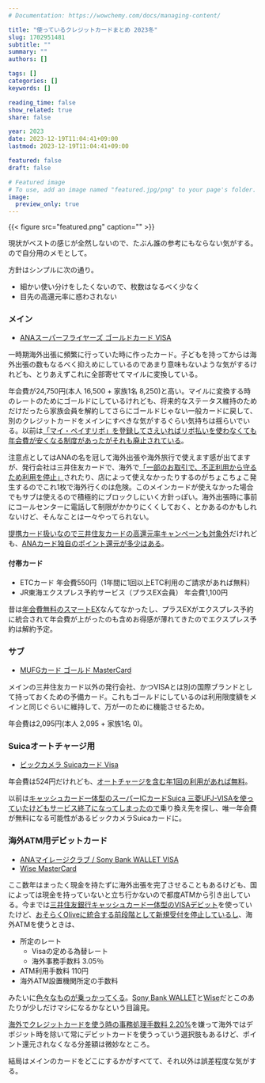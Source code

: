 ```yaml
---
# Documentation: https://wowchemy.com/docs/managing-content/

title: "使っているクレジットカードまとめ 2023冬"
slug: 1702951481
subtitle: ""
summary: ""
authors: []

tags: []
categories: []
keywords: []

reading_time: false
show_related: true
share: false

year: 2023
date: 2023-12-19T11:04:41+09:00
lastmod: 2023-12-19T11:04:41+09:00

featured: false
draft: false

# Featured image
# To use, add an image named "featured.jpg/png" to your page's folder.
image:
  preview_only: true
---
```


{{< figure src="featured.png" caption="" >}}

現状がベストの感じが全然しないので、たぶん誰の参考にもならない気がする。ので自分用のメモとして。

方針はシンプルに次の通り。

- 細かい使い分けをしたくないので、枚数はなるべく少なく
- 目先の高還元率に惑わされない


### メイン

- [ANAスーパーフライヤーズ ゴールドカード VISA](https://www.ana.co.jp/ja/jp/amc/premium/sfc/)

一時期海外出張に頻繁に行っていた時に作ったカード。子どもを持ってからは海外出張の数もなるべく抑えめにしているのであまり意味もないような気がするけれども、とりあえずこれに全部寄せてマイルに変換している。

年会費が24,750円(本人 16,500 + 家族1名 8,250)と高い。マイルに変換する時のレートのためにゴールドにしているけれども、将来的なステータス維持のためだけだったら家族会員を解約してさらにゴールドじゃない一般カードに戻して、別のクレジットカードをメインにすべきな気がするぐらい気持ちは揺らいでいる。以前は[「マイ・ペイすリボ」を登録してさえいればリボ払いを使わなくても年会費が安くなる制度があったがそれも廃止されている](https://www.smbc-card.com/mem/cardinfo/cardinfo4020279.jsp)。

注意点としてはANAの名を冠して海外出張や海外旅行で使えます感が出てますが、発行会社は三井住友カードで、海外で[「一部のお取引で、不正利用から守るため利用を停止」](https://www.smbc-card.com/mem/info/unavailable.jsp?id=shop)されたり、店によって使えなかったりするのがちょこちょこ発生するのでこれ1枚で海外行くのは危険。このメインカードが使えなかった場合でもサブは使えるので積極的にブロックしにいく方針っぽい。海外出張時に事前にコールセンターに電話して制限がかかりにくくしておく、とかあるのかもしれないけど、そんなことは一々やってられない。

[提携カード扱いなので三井住友カードの高還元率キャンペーンも対象外](https://qa.smbc-card.com/mem/detail?site=4H4A00IO&id=1508)だけれども、[ANAカード独自のポイント還元が多少はある](https://www.ana.co.jp/ja/jp/shoppingandlife/supermarket/tameru_seveneleven/)。


#### 付帯カード

- ETCカード 年会費550円（1年間に1回以上ETC利用のご請求があれば無料）
- JR東海エクスプレス予約サービス（プラスEX会員） 年会費1,100円

昔は[年会費無料のスマートEX](https://jr-central.co.jp/ex/point/smart-difference/)なんてなかったし、プラスEXがエクスプレス予約に統合されて年会費が上がったのも含めお得感が薄れてきたのでエクスプレス予約は解約予定。


### サブ

- [MUFGカード ゴールド MasterCard](https://www.cr.mufg.jp/landing/mufgcard/fc/071/gold/index.html)

メインの三井住友カード以外の発行会社、かつVISAとは別の国際ブランドとして持っておくための予備カード。これもゴールドにしているのは利用限度額をメインと同じぐらいに維持して、万が一のために機能させるため。

年会費は2,095円(本人 2,095 + 家族1名 0)。


### Suicaオートチャージ用

- [ビックカメラ Suicaカード Visa](https://www.jreast.co.jp/card/first/bic/)

年会費は524円だけれども、[オートチャージを含む年1回の利用があれば無料](https://faq.viewcard.co.jp/faq/show/2943)。

以前は[キャッシュカード一体型のスーパーICカードSuica 三菱UFJ-VISAを使っていたけどもサービス終了になってしまったので](https://www.bk.mufg.jp/tsukau/credit/kaiin_minasama/syuuryou_suica/index.html)乗り換え先を探し、唯一年会費が無料になる可能性があるビックカメラSuicaカードに。



### 海外ATM用デビットカード

- [ANAマイレージクラブ / Sony Bank WALLET VISA](https://www.ana.co.jp/ja/jp/amc/anasbw/)
- [Wise MasterCard](https://wise.com/jp/card/)

ここ数年はまったく現金を持たずに海外出張を完了させることもあるけども、国によっては現金を持っていないと立ち行かないので都度ATMから引き出している。今までは[三井住友銀行キャッシュカード一体型のVISAデビット](https://www.smbc.co.jp/kojin/debit/)を使っていたけど、[おそらくOliveに統合する前段階として新規受付を停止しているし](https://www.smbc.co.jp/notice/20231020_suspension.html)、海外ATMを使うときは、

- 所定のレート
  - Visaの定める為替レート
  - 海外事務手数料 3.05％
- ATM利用手数料 110円
- 海外ATM設置機関所定の手数料

みたいに[色々なものが乗っかってくる](https://qa.smbc.co.jp/faq/show/2141)。[Sony Bank WALLET](https://moneykit.net/visitor/sbw/sbw09.html)と[Wise](https://wise.com/ja/help/articles/2935769/atm%E3%81%A6%E3%81%AE%E7%8F%BE%E9%87%91%E3%81%AE%E5%87%BA%E9%87%91%E6%89%8B%E6%95%B0%E6%96%99%E3%81%AB%E3%81%A4%E3%81%84%E3%81%A6)だとこのあたりが少しだけマシになるかなという目論見。

[海外でクレジットカードを使う時の事務処理手数料 2.20%](https://www.smbc-card.com/mem/service/sec/kaigai01.jsp)を嫌って海外ではデポジット時を除いて常にデビットカードを使うっていう選択肢もあるけど、ポイント還元されなくなる分差額は微妙なところ。

結局はメインのカードをどこにするかがすべてて、それ以外は誤差程度な気がする。
